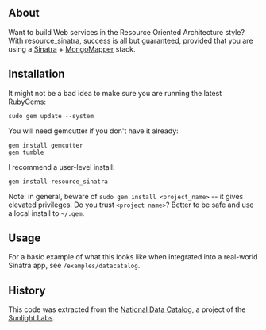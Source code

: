 ## About

Want to build Web services in the Resource Oriented Architecture style? With resource_sinatra, success is all but guaranteed, provided that you are using a [Sinatra](http://sinatrarb.com) + [MongoMapper](http://github.com/djsun/mongomapper) stack.

## Installation

It might not be a bad idea to make sure you are running the latest RubyGems:

    sudo gem update --system

You will need gemcutter if you don't have it already:

    gem install gemcutter
    gem tumble

I recommend a user-level install:

    gem install resource_sinatra

Note: in general, beware of `sudo gem install <project_name>` -- it gives elevated privileges. Do you trust `<project name>`? Better to be safe and use a local install to `~/.gem`.

## Usage

For a basic example of what this looks like when integrated into a real-world Sinatra app, see `/examples/datacatalog`.

## History

This code was extracted from the [National Data Catalog](http://groups.google.com/group/datacatalog), a project of the [Sunlight Labs](http://sunlightlabs.com).
